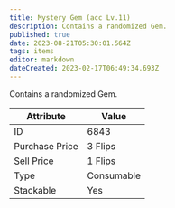 ```yaml
---
title: Mystery Gem (acc Lv.11)
description: Contains a randomized Gem.
published: true
date: 2023-08-21T05:30:01.564Z
tags: items
editor: markdown
dateCreated: 2023-02-17T06:49:34.693Z
---
```


Contains a randomized Gem.

|Attribute|Value|
|-|-|
|ID|6843|
|Purchase Price|3 Flips|
|Sell Price|1 Flips|
|Type|Consumable|
|Stackable|Yes|

